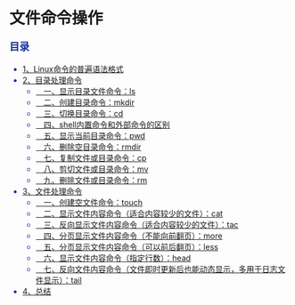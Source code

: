 # 文件命令操作
<div id="navCategory" style="color:#152e97;"><p style="font-size:18px;"><b>目录</b></p><ul><li><a href="#_label0">1、Linux命令的普遍语法格式</a></li><li><a href="#_label1">2、目录处理命令</a><ul><li><a href="#_label1_0">　一、显示目录文件命令：ls</a></li><li><a href="#_label1_1">　二、创建目录命令：mkdir</a></li><li><a href="#_label1_2">　三、切换目录命令：cd</a></li><li><a href="#_label1_3">　四、shell内置命令和外部命令的区别</a></li><li><a href="#_label1_4">　五、显示当前目录命令：pwd</a></li><li><a href="#_label1_5">　六、删除空目录命令：rmdir</a></li><li><a href="#_label1_6">　七、复制文件或目录命令：cp</a></li><li><a href="#_label1_7">　八、剪切文件或目录命令：mv</a></li><li><a href="#_label1_8">　九、删除文件或目录命令：rm</a></li></ul></li><li><a href="#_label2">3、文件处理命令</a><ul><li><a href="#_label2_0">　一、创建空文件命令：touch</a></li><li><a href="#_label2_1">　二、显示文件内容命令（适合内容较少的文件）：cat</a></li><li><a href="#_label2_2">　三、反向显示文件内容命令（适合内容较少的文件）：tac</a></li><li><a href="#_label2_3">　四、分页显示文件内容命令（不能向前翻页）：more</a></li><li><a href="#_label2_4">　五、分页显示文件内容命令（可以前后翻页）：less</a></li><li><a href="#_label2_5">　六、显示文件内容命令（指定行数）：head</a></li><li><a href="#_label2_6">　七、反向文件内容命令（文件即时更新后也能动态显示，多用于日志文件显示）：tail</a></li></ul></li><li><a href="#_label3">4、总结</a></li></ul></div>